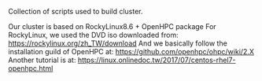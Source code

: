 Collection of scripts used to build cluster.

Our cluster is based on RockyLinux8.6 + OpenHPC package
For RockyLinux, we used the DVD iso downloaded from: https://rockylinux.org/zh_TW/download
And we basically follow the installation guild of OpenHPC at: https://github.com/openhpc/ohpc/wiki/2.X
Another tutorial is at: https://linux.onlinedoc.tw/2017/07/centos-rhel7-openhpc.html
